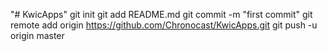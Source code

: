 "# KwicApps"  git init git add README.md git commit -m "first commit" git remote add origin https://github.com/Chronocast/KwicApps.git git push -u origin master
